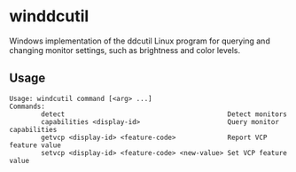 # winddcutil
Windows implementation of the ddcutil Linux program for querying and changing monitor settings, such as brightness and color levels.

## Usage
```
Usage: windcutil command [<arg> ...]
Commands:
        detect                                         Detect monitors
        capabilities <display-id>                      Query monitor capabilities
        getvcp <display-id> <feature-code>             Report VCP feature value
        setvcp <display-id> <feature-code> <new-value> Set VCP feature value
```
